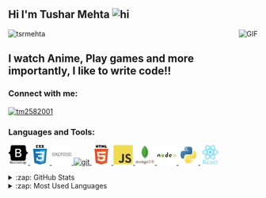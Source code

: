 ## Hi I'm Tushar Mehta <img src="https://user-images.githubusercontent.com/1303154/88677602-1635ba80-d120-11ea-84d8-d263ba5fc3c0.gif" width="28" alt="hi">

<img align="right" alt="GIF" src="https://github.com/tsrmehta/tsrmehta/blob/main/coding-typing.gif?raw=true"/>

<p align="left"> <img src="https://komarev.com/ghpvc/?username=tsrmehta&label=Profile%20views&color=0e75b6&style=flat" alt="tsrmehta" /> </p>


## I watch Anime, Play games and more importantly, I like to write code!!

<h3 align="left">Connect with me:</h3>
<p align="left">
<a href="https://github.com/tm2582001" target="blank"><img align="center" src="https://raw.githubusercontent.com/rahulbanerjee26/githubProfileReadmeGenerator/main/icons/github.svg" alt="tm2582001" height="30" width="40" /></a>
</p>

<h3 align="left">Languages and Tools:</h3>
<p align="left"> <a href="https://getbootstrap.com" target="_blank" rel="noreferrer"> <img src="https://raw.githubusercontent.com/devicons/devicon/master/icons/bootstrap/bootstrap-plain-wordmark.svg" alt="bootstrap" width="40" height="40"/> </a> <a href="https://www.w3schools.com/css/" target="_blank" rel="noreferrer"> <img src="https://raw.githubusercontent.com/devicons/devicon/master/icons/css3/css3-original-wordmark.svg" alt="css3" width="40" height="40"/> </a> <a href="https://expressjs.com" target="_blank" rel="noreferrer"> <img src="https://raw.githubusercontent.com/devicons/devicon/master/icons/express/express-original-wordmark.svg" alt="express" width="40" height="40"/> </a> <a href="https://git-scm.com/" target="_blank" rel="noreferrer"> <img src="https://www.vectorlogo.zone/logos/git-scm/git-scm-icon.svg" alt="git" width="40" height="40"/> </a> <a href="https://www.w3.org/html/" target="_blank" rel="noreferrer"> <img src="https://raw.githubusercontent.com/devicons/devicon/master/icons/html5/html5-original-wordmark.svg" alt="html5" width="40" height="40"/> </a> <a href="https://developer.mozilla.org/en-US/docs/Web/JavaScript" target="_blank" rel="noreferrer"> <img src="https://raw.githubusercontent.com/devicons/devicon/master/icons/javascript/javascript-original.svg" alt="javascript" width="40" height="40"/> </a> <a href="https://www.mongodb.com/" target="_blank" rel="noreferrer"> <img src="https://raw.githubusercontent.com/devicons/devicon/master/icons/mongodb/mongodb-original-wordmark.svg" alt="mongodb" width="40" height="40"/> </a> <a href="https://nodejs.org" target="_blank" rel="noreferrer"> <img src="https://raw.githubusercontent.com/devicons/devicon/master/icons/nodejs/nodejs-original-wordmark.svg" alt="nodejs" width="40" height="40"/> </a> <a href="https://www.python.org" target="_blank" rel="noreferrer"> <img src="https://raw.githubusercontent.com/devicons/devicon/master/icons/python/python-original.svg" alt="python" width="40" height="40"/> </a> <a href="https://reactjs.org/" target="_blank" rel="noreferrer"> <img src="https://raw.githubusercontent.com/devicons/devicon/master/icons/react/react-original-wordmark.svg" alt="react" width="40" height="40"/> </a> </p>

<details>
  <summary>:zap: GitHub Stats</summary>
<p><img align="left" src="https://github-readme-stats.vercel.app/api/top-langs?username=tsrmehta&show_icons=true&locale=en&layout=compact" alt="tsrmehta" /></p>
</details>

<details>
  <summary>:zap: Most Used Languages</summary>
<p>&nbsp;<img align="center" src="https://github-readme-stats.vercel.app/api?username=tsrmehta&show_icons=true&locale=en" alt="tsrmehta" /></p>
</details>
<!---
tsrmehta/tsrmehta is a ✨ special ✨ repository because its `README.md` (this file) appears on your GitHub profile.
You can click the Preview link to take a look at your changes.
--->
